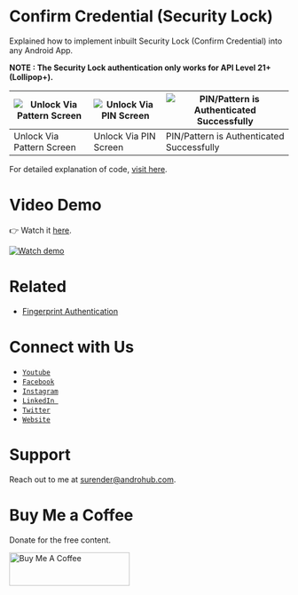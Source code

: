 # Confirm Credential (Security Lock)
Explained how to implement inbuilt Security Lock (Confirm Credential) into any Android App.

**NOTE : The Security Lock authentication only works for API Level 21+ (Lollipop+).**


![Unlock Via Pattern Screen](https://i1.wp.com/www.androhub.com/wp-content/uploads/2017/09/unlock_via_pattern.jpg?resize=576%2C1024) | ![Unlock Via PIN Screen](https://i1.wp.com/www.androhub.com/wp-content/uploads/2017/09/unlock_via_pin.jpg?resize=576%2C1024) | ![PIN/Pattern is Authenticated Successfully](https://i2.wp.com/www.androhub.com/wp-content/uploads/2017/09/unlock_success.jpg?resize=576%2C1024)
---|---|---
Unlock Via Pattern Screen | Unlock Via PIN Screen | PIN/Pattern is Authenticated Successfully

For detailed explanation of code, [visit here](http://www.androhub.com/android-confirm-credential-security-lock/).

# Video Demo
👉 Watch it <a href="https://youtu.be/CqhpNxI8qYw">here</a>.
<br>

[![Watch demo](http://i3.ytimg.com/vi/CqhpNxI8qYw/hqdefault.jpg)](https://youtu.be/CqhpNxI8qYw)

# Related
- [Fingerprint Authentication](http://www.androhub.com/android-fingerprint-authentication/)

# Connect with Us
- <a href="https://www.youtube.com/channel/@Androhub" target="_blank">`Youtube`</a>
- <a href="https://www.facebook.com/androhubtutorial/" target="_blank">`Facebook`</a>
- <a href="https://www.instagram.com/androhub_tutorial" target="_blank">`Instagram`</a>
- <a href="https://www.linkedin.com/in/surender-kumar-681472a8?originalSubdomain=in" target="_blank">`LinkedIn `</a>
- <a href="https://twitter.com/sonusurender0/" target="_blank">`Twitter`</a>
- <a href="http://www.androhub.com/" target="_blank">`Website`</a>

# Support
Reach out to me at surender@androhub.com.

# Buy Me a Coffee
Donate for the free content.

<a href="https://www.buymeacoffee.com/androhub" target="_blank"><img src="https://cdn.buymeacoffee.com/buttons/v2/default-yellow.png" alt="Buy Me A Coffee" style="height: 60px !important;width: 217px !important;" ></a>
